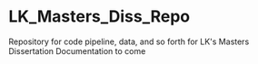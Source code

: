 # LK_Masters_Diss_Repo
 Repository for code pipeline, data, and so forth for LK's Masters Dissertation
Documentation to come